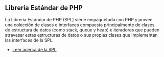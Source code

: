 ## Librería Estándar de PHP

La Librería Estándar de PHP \(SPL\) viene empaquetada con PHP y provee una colección de clases e interfaces compuesta principalmente de clases de estructura de datos \(como stack, queue y heap\) e iteradores que pueden atravesar estas estructuras de datos o sus propias clases que implementan las interfaces de la SPL.

* [Leer acerca de la SPL](http://php.net/manual/es/book.spl.php)

